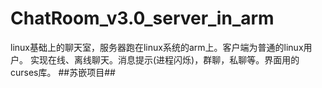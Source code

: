 # ChatRoom_v3.0_server_in_arm
linux基础上的聊天室，服务器跑在linux系统的arm上。客户端为普通的linux用户。
实现在线、离线聊天。消息提示(进程闪烁)，群聊，私聊等。界面用的curses库。
##苏嵌项目##
